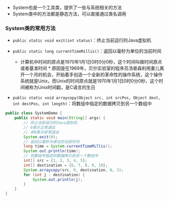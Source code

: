 * System也是一个工具类，提供了一些与系统相关的方法
* System类中的方法都是静态方法，可以直接通过类名调用

### System类的常用方法

* ```public static void exit(int status)```：终止当前运行的Java虚拟机
* ```public static long currentTimeMillis()```：返回以毫秒为单位的当前时间

    * 计算机中时间的原点是1970年1月1日0时0分0秒，这个时间叫做时间原点或者基准时间
        *
        原因是在1969年，贝尔实验室的程序员汤普森利用妻儿离开一个月的机会，开始着手创造一个全新的革命性的操作系统，这个操作系统就是Unix，而Unix的时间原点就是1970年1月1日0时0分0秒，这个时间被称为Unix时间戳，是C语言的生日

* ```public static void arraycopy(Object src, int srcPos, Object dest, int destPos, int length)```：将数组中指定的数据拷贝到另一个数组中

```java
public class SystemDemo {
    public static void main(String[] args) {
        // 终止当前运行的Java虚拟机
        // 0表示正常退出
        // 非0表示异常退出
        System.exit(0);
        // 返回以毫秒为单位的当前时间
        long time = System.currentTimeMillis();
        System.out.println(time);
        // 将数组中指定的数据拷贝到另一个数组中
        int[] src = {1, 2, 3, 4, 5};
        int[] destination = {6, 7, 8, 9, 10};
        System.arraycopy(src, 0, destination, 0, 3);
        for (int j : destination) {
            System.out.println(j);
        }
    }
}
```
